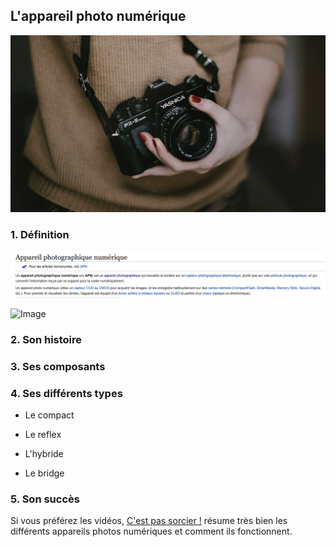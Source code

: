 ## L'appareil photo numérique 
![Image](images/photographe.jpg)

### 1. Définition

![Image](images/définitionWikipédia.png)

![Image](images/définition1.png)

### 2. Son histoire

### 3. Ses composants

### 4. Ses différents types
* Le compact

* Le reflex

* L'hybride

* Le bridge

### 5. Son succès



Si vous préférez les vidéos, [C'est pas sorcier !](https://www.youtube.com/watch?v=l9yCIbvD2S0) résume très bien les différents appareils photos numériques et comment ils fonctionnent.
